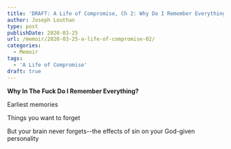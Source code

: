 ```yaml
---
title: 'DRAFT: A Life of Compromise, Ch 2: Why Do I Remember Everything?'
author: Joseph Louthan
type: post
publishDate: 2020-03-25
url: /memoir/2020-03-25-a-life-of-compromise-02/
categories:
  - Memoir
tags:
  - 'A Life of Compromise'
draft: true
---
```


**Why In The Fuck Do I Remember Everything?**

Earliest memories

Things you want to forget

But your brain never forgets--the effects of sin on your God-given personality